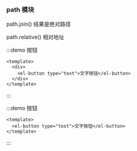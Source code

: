 ### path 模块

path.join() 结果是绝对路径

path.relative() 相对地址

:::demo 按钮

```vue
<template>
  <div>
    <el-button type="text">文字按钮</el-button>
  </div>
</template>
```

:::

:::demo 按钮

```vue
<template>
  <el-button type="text">文字按钮</el-button>
</template>
```

:::
